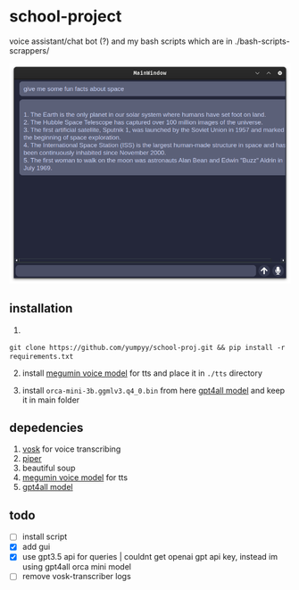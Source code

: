 # school-project
voice assistant/chat bot (?) and my bash scripts which are in ./bash-scripts-scrappers/

![gui-preview](./gui-preview.png)

## installation
1. 
```
git clone https://github.com/yumpyy/school-proj.git && pip install -r requirements.txt
```

2. install [megumin voice model](https://huggingface.co/DogeLord/megumin/tree/main) for tts and place it in `./tts` directory

3. install `orca-mini-3b.ggmlv3.q4_0.bin` from here [gpt4all model](https://gpt4all.io/models/models.json) and keep it in main folder


## depedencies
1. [vosk](https://alphacephei.com/vosk/models) for voice transcribing
2. [piper](https://github.com/rhasspy/piper)
3. beautiful soup
4. [megumin voice model](https://huggingface.co/DogeLord/megumin/tree/main) for tts
5. [gpt4all model](https://gpt4all.io/models/models.json)

## todo
- [ ] install script
- [x] add gui
- [x] use gpt3.5 api for queries
    | couldnt get openai gpt api key, instead im using gpt4all orca mini model
- [ ] remove vosk-transcriber logs
